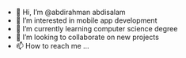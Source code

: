- 👋 Hi, I’m @abdirahman abdisalam
- 👀 I’m interested in mobile app development
- 🌱 I’m currently learning computer science degree
- 💞️ I’m looking to collaborate on new projects
- 📫 How to reach me ...

<!---
abdiysf/abdiysf is a ✨ special ✨ repository because its `README.md` (this file) appears on your GitHub profile.
You can click the Preview link to take a look at your changes.
--->

